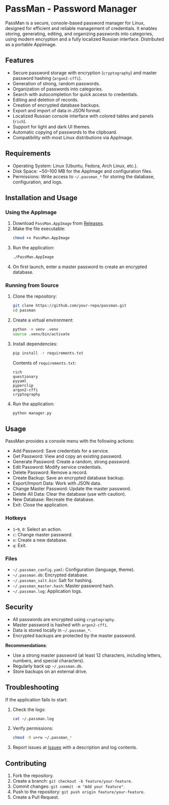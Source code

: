 # PassMan - Password Manager

PassMan is a secure, console-based password manager for Linux, designed for efficient and reliable management of credentials. It enables storing, generating, editing, and organizing passwords into categories, using modern encryption and a fully localized Russian interface. Distributed as a portable AppImage.

## Features

- Secure password storage with encryption (`cryptography`) and master password hashing (`argon2-cffi`).
- Generation of strong, random passwords.
- Organization of passwords into categories.
- Search with autocompletion for quick access to credentials.
- Editing and deletion of records.
- Creation of encrypted database backups.
- Export and import of data in JSON format.
- Localized Russian console interface with colored tables and panels (`rich`).
- Support for light and dark UI themes.
- Automatic copying of passwords to the clipboard.
- Compatibility with most Linux distributions via AppImage.

## Requirements

- Operating System: Linux (Ubuntu, Fedora, Arch Linux, etc.).
- Disk Space: ~50–100 MB for the AppImage and configuration files.
- Permissions: Write access to `~/.passman_*` for storing the database, configuration, and logs.

## Installation and Usage

### Using the AppImage

1. Download `PassMan.AppImage` from [Releases](https://github.com/your-repo/releases).
2. Make the file executable:
   ```bash
   chmod +x PassMan.AppImage
   ```
3. Run the application:
   ```bash
   ./PassMan.AppImage
   ```
4. On first launch, enter a master password to create an encrypted database.

### Running from Source

1. Clone the repository:
   ```bash
   git clone https://github.com/your-repo/passman.git
   cd passman
   ```
2. Create a virtual environment:
   ```bash
   python -m venv .venv
   source .venv/bin/activate
   ```
3. Install dependencies:
   ```bash
   pip install -r requirements.txt
   ```
   Contents of `requirements.txt`:
   ```text
   rich
   questionary
   pyyaml
   pyperclip
   argon2-cffi
   cryptography
   ```
4. Run the application:
   ```bash
   python manager.py
   ```

## Usage

PassMan provides a console menu with the following actions:

- Add Password: Save credentials for a service.
- Get Password: View and copy an existing password.
- Generate Password: Create a random, strong password.
- Edit Password: Modify service credentials.
- Delete Password: Remove a record.
- Create Backup: Save an encrypted database backup.
- Export/Import Data: Work with JSON data.
- Change Master Password: Update the master password.
- Delete All Data: Clear the database (use with caution).
- New Database: Recreate the database.
- Exit: Close the application.

### Hotkeys
- `1`–`9`, `0`: Select an action.
- `c`: Change master password.
- `n`: Create a new database.
- `q`: Exit.

### Files
- `~/.passman_config.yaml`: Configuration (language, theme).
- `~/.passman.db`: Encrypted database.
- `~/.passman_salt.bin`: Salt for hashing.
- `~/.passman_master.hash`: Master password hash.
- `~/.passman.log`: Application logs.

## Security

- All passwords are encrypted using `cryptography`.
- Master password is hashed with `argon2-cffi`.
- Data is stored locally in `~/.passman_*`.
- Encrypted backups are protected by the master password.

**Recommendations**:
- Use a strong master password (at least 12 characters, including letters, numbers, and special characters).
- Regularly back up `~/.passman.db`.
- Store backups on an external drive.

## Troubleshooting

If the application fails to start:

1. Check the logs:
   ```bash
   cat ~/.passman.log
   ```
2. Verify permissions:
   ```bash
   chmod -R u+rw ~/.passman_*
   ```
3. Report issues at [Issues](https://github.com/your-repo/issues) with a description and log contents.

## Contributing

1. Fork the repository.
2. Create a branch: `git checkout -b feature/your-feature`.
3. Commit changes: `git commit -m "Add your feature"`.
4. Push to the repository: `git push origin feature/your-feature`.
5. Create a Pull Request.

